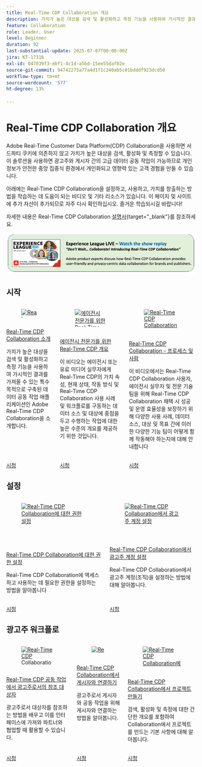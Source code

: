 ```yaml
---
title: Real-Time CDP Collaboration 개요
description: 가치가 높은 대상을 검색 및 활성화하고 측정 기능을 사용하여 가시적인 결과를 가져올 수 있는 특수 목적으로 구축된 데이터 공동 작업 애플리케이션인 Adobe Real-Time Collaboration을 소개합니다.
feature: Collaboration
role: Leader, User
level: Beginner
duration: 92
last-substantial-update: 2025-07-07T00:00:00Z
jira: KT-17316
exl-id: 047839f3-ebf1-4c1d-a5bd-15ee55daf02e
source-git-commit: 94742275a77a4d1f1c240ab5c01bdddf923dcd50
workflow-type: tm+mt
source-wordcount: '577'
ht-degree: 13%

---
```


# Real-Time CDP Collaboration 개요

Adobe Real-Time Customer Data Platform(CDP) Collaboration을 사용하면 서드파티 쿠키에 의존하지 않고 가치가 높은 대상을 검색, 활성화 및 측정할 수 있습니다. 이 솔루션을 사용하면 광고주와 게시자 간의 고급 데이터 공동 작업이 가능하므로 개인 정보가 안전한 중앙 집중식 환경에서 개인화되고 영향력 있는 고객 경험을 만들 수 있습니다.

아래에는 Real-Time CDP Collaboration을 설정하고, 사용하고, 가치를 창출하는 방법을 학습하는 데 도움이 되는 비디오 및 기타 리소스가 있습니다. 이 페이지 및 사이트에 추가 자산이 추가되므로 자주 다시 확인하십시오. 즐거운 학습되시길 바랍니다!

자세한 내용은 Real-Time CDP Collaboration [설명서](https://experienceleague.adobe.com/ko/docs/real-time-cdp-collaboration/using/home){target="_blank"}를 참조하세요.

[![ExL LIVE 2025년 4월 10일](../assets/exl-live-20250410-img.jpg)](https://experienceleague.adobe.com/ko/docs/events/experience-league-live-recordings/episodes/exl-live-episode-04-10-25)

## 시작

<!-- CARDS
{cta=Watch}
* real-time-cdp-collaboration-intro.md
* rtcdp-overview-for-agency-practitioners.md
* rtcdp-collaboration-process-and-people.md

-->
<!-- START CARDS HTML - DO NOT MODIFY BY HAND -->
<div class="columns">
    <div class="column is-half-tablet is-half-desktop is-one-third-widescreen" aria-label="Real-Time CDP Collaboration intro">
        <div class="card" style="height: 100%; display: flex; flex-direction: column; height: 100%;">
            <div class="card-image">
                <figure class="image x-is-16by9">
                    <a href="real-time-cdp-collaboration-intro.md" title="Real-Time CDP Collaboration 인트로" target="_blank" rel="referrer">
                        <img class="is-bordered-r-small" src="https://video.tv.adobe.com/v/3446808/?format=jpeg&nocache=1751925455077&captions=kor" alt="Real-Time CDP Collaboration 인트로"
                             style="width: 100%; aspect-ratio: 16 / 9; object-fit: cover; overflow: hidden; display: block; margin: auto;">
                    </a>
                </figure>
            </div>
            <div class="card-content is-padded-small" style="display: flex; flex-direction: column; flex-grow: 1; justify-content: space-between;">
                <div class="top-card-content">
                    <p class="headline is-size-6 has-text-weight-bold">
                        <a href="real-time-cdp-collaboration-intro.md" target="_blank" rel="referrer" title="Real-Time CDP Collaboration 인트로">Real-Time CDP Collaboration 소개</a>
                    </p>
                    <p class="is-size-6">가치가 높은 대상을 검색 및 활성화하고 측정 기능을 사용하여 가시적인 결과를 가져올 수 있는 특수 목적으로 구축된 데이터 공동 작업 애플리케이션인 Adobe Real-Time CDP Collaboration을 소개합니다.</p>
                </div>
                <a href="real-time-cdp-collaboration-intro.md" target="_blank" rel="referrer" class="spectrum-Button spectrum-Button--outline spectrum-Button--primary spectrum-Button--sizeM" style="align-self: flex-start; margin-top: 1rem;">
                    <span class="spectrum-Button-label has-no-wrap has-text-weight-bold">시청</span>
                </a>
            </div>
        </div>
    </div>
    <div class="column is-half-tablet is-half-desktop is-one-third-widescreen" aria-label="Real-Time CDP Overview for Agency Practitioners">
        <div class="card" style="height: 100%; display: flex; flex-direction: column; height: 100%;">
            <div class="card-image">
                <figure class="image x-is-16by9">
                    <a href="rtcdp-overview-for-agency-practitioners.md" title="에이전시 전문가를 위한 Real-Time CDP 개요" target="_blank" rel="referrer">
                        <img class="is-bordered-r-small" src="https://video.tv.adobe.com/v/3464657/?format=jpeg&nocache=1751925455060" alt="에이전시 전문가를 위한 Real-Time CDP 개요"
                             style="width: 100%; aspect-ratio: 16 / 9; object-fit: cover; overflow: hidden; display: block; margin: auto;">
                    </a>
                </figure>
            </div>
            <div class="card-content is-padded-small" style="display: flex; flex-direction: column; flex-grow: 1; justify-content: space-between;">
                <div class="top-card-content">
                    <p class="headline is-size-6 has-text-weight-bold">
                        <a href="rtcdp-overview-for-agency-practitioners.md" target="_blank" rel="referrer" title="에이전시 전문가를 위한 Real-Time CDP 개요">에이전시 전문가를 위한 Real-Time CDP 개요</a>
                    </p>
                    <p class="is-size-6">이 비디오는 에이전시 또는 유료 미디어 실무자에게 Real-Time CDP의 가치 속성, 현재 상태, 작동 방식 및 Real-Time CDP Collaboration 사용 사례 및 워크플로를 구동하는 데이터 소스 및 대상에 중점을 두고 수행하는 작업에 대한 높은 수준의 개요를 제공하기 위한 것입니다.</p>
                </div>
                <a href="rtcdp-overview-for-agency-practitioners.md" target="_blank" rel="referrer" class="spectrum-Button spectrum-Button--outline spectrum-Button--primary spectrum-Button--sizeM" style="align-self: flex-start; margin-top: 1rem;">
                    <span class="spectrum-Button-label has-no-wrap has-text-weight-bold">시청</span>
                </a>
            </div>
        </div>
    </div>
    <div class="column is-half-tablet is-half-desktop is-one-third-widescreen" aria-label="Real-Time CDP Collaboration - Process and People">
        <div class="card" style="height: 100%; display: flex; flex-direction: column; height: 100%;">
            <div class="card-image">
                <figure class="image x-is-16by9">
                    <a href="rtcdp-collaboration-process-and-people.md" title="Real-Time CDP Collaboration - 프로세스 및 사람" target="_blank" rel="referrer">
                        <img class="is-bordered-r-small" src="https://video.tv.adobe.com/v/3464658/?format=jpeg&nocache=1751925455067" alt="Real-Time CDP Collaboration - 프로세스 및 사람"
                             style="width: 100%; aspect-ratio: 16 / 9; object-fit: cover; overflow: hidden; display: block; margin: auto;">
                    </a>
                </figure>
            </div>
            <div class="card-content is-padded-small" style="display: flex; flex-direction: column; flex-grow: 1; justify-content: space-between;">
                <div class="top-card-content">
                    <p class="headline is-size-6 has-text-weight-bold">
                        <a href="rtcdp-collaboration-process-and-people.md" target="_blank" rel="referrer" title="Real-Time CDP Collaboration - 프로세스 및 사람">Real-Time CDP Collaboration - 프로세스 및 사람</a>
                    </p>
                    <p class="is-size-6">이 비디오에서는 Real-Time CDP Collaboration 사용자, 에이전시 실무자 및 전문 기술 팀을 위해 Real-Time CDP Collaboration 채택 시 성공 및 운영 효율성을 보장하기 위해 다양한 사용 사례, 데이터 소스, 대상 및 목표 간에 이러한 다양한 기능 팀이 어떻게 함께 작동해야 하는지에 대해 안내합니다</p>
                </div>
                <a href="rtcdp-collaboration-process-and-people.md" target="_blank" rel="referrer" class="spectrum-Button spectrum-Button--outline spectrum-Button--primary spectrum-Button--sizeM" style="align-self: flex-start; margin-top: 1rem;">
                    <span class="spectrum-Button-label has-no-wrap has-text-weight-bold">시청</span>
                </a>
            </div>
        </div>
    </div>
</div>
<!-- END CARDS HTML - DO NOT MODIFY BY HAND -->



## 설정

<!-- CARDS
{cta=Watch}
* set-permissions-for-collaboration.md
* set-up-an-advertiser-account.md

-->
<!-- START CARDS HTML - DO NOT MODIFY BY HAND -->
<div class="columns">
    <div class="column is-half-tablet is-half-desktop is-one-third-widescreen" aria-label="Set permissions for Real-Time CDP Collaboration">
        <div class="card" style="height: 100%; display: flex; flex-direction: column; height: 100%;">
            <div class="card-image">
                <figure class="image x-is-16by9">
                    <a href="set-permissions-for-collaboration.md" title="Real-Time CDP Collaboration에 대한 권한 설정" target="_blank" rel="referrer">
                        <img class="is-bordered-r-small" src="https://video.tv.adobe.com/v/3452237/?format=jpeg&nocache=1751925455752&captions=kor" alt="Real-Time CDP Collaboration에 대한 권한 설정"
                             style="width: 100%; aspect-ratio: 16 / 9; object-fit: cover; overflow: hidden; display: block; margin: auto;">
                    </a>
                </figure>
            </div>
            <div class="card-content is-padded-small" style="display: flex; flex-direction: column; flex-grow: 1; justify-content: space-between;">
                <div class="top-card-content">
                    <p class="headline is-size-6 has-text-weight-bold">
                        <a href="set-permissions-for-collaboration.md" target="_blank" rel="referrer" title="Real-Time CDP Collaboration에 대한 권한 설정">Real-Time CDP Collaboration에 대한 권한 설정</a>
                    </p>
                    <p class="is-size-6">Real-Time CDP Collaboration에 액세스하고 사용하는 데 필요한 권한을 설정하는 방법을 알아봅니다</p>
                </div>
                <a href="set-permissions-for-collaboration.md" target="_blank" rel="referrer" class="spectrum-Button spectrum-Button--outline spectrum-Button--primary spectrum-Button--sizeM" style="align-self: flex-start; margin-top: 1rem;">
                    <span class="spectrum-Button-label has-no-wrap has-text-weight-bold">시청</span>
                </a>
            </div>
        </div>
    </div>
    <div class="column is-half-tablet is-half-desktop is-one-third-widescreen" aria-label="Set up an Advertiser account in Real-Time CDP Collaboration">
        <div class="card" style="height: 100%; display: flex; flex-direction: column; height: 100%;">
            <div class="card-image">
                <figure class="image x-is-16by9">
                    <a href="set-up-an-advertiser-account.md" title="Real-Time CDP Collaboration에서 광고주 계정 설정" target="_blank" rel="referrer">
                        <img class="is-bordered-r-small" src="https://video.tv.adobe.com/v/3452264/?format=jpeg&nocache=1751925455767" alt="Real-Time CDP Collaboration에서 광고주 계정 설정"
                             style="width: 100%; aspect-ratio: 16 / 9; object-fit: cover; overflow: hidden; display: block; margin: auto;">
                    </a>
                </figure>
            </div>
            <div class="card-content is-padded-small" style="display: flex; flex-direction: column; flex-grow: 1; justify-content: space-between;">
                <div class="top-card-content">
                    <p class="headline is-size-6 has-text-weight-bold">
                        <a href="set-up-an-advertiser-account.md" target="_blank" rel="referrer" title="Real-Time CDP Collaboration에서 광고주 계정 설정">Real-Time CDP Collaboration에서 광고주 계정 설정</a>
                    </p>
                    <p class="is-size-6">Real-Time CDP Collaboration에서 광고주 계정(조직)을 설정하는 방법에 대해 알아봅니다.</p>
                </div>
                <a href="set-up-an-advertiser-account.md" target="_blank" rel="referrer" class="spectrum-Button spectrum-Button--outline spectrum-Button--primary spectrum-Button--sizeM" style="align-self: flex-start; margin-top: 1rem;">
                    <span class="spectrum-Button-label has-no-wrap has-text-weight-bold">시청</span>
                </a>
            </div>
        </div>
    </div>
</div>
<!-- END CARDS HTML - DO NOT MODIFY BY HAND -->

## 광고주 워크플로

<!-- CARDS
{cta=Watch}
* reference-audiences-as-an-advertiser.md
* connect-with-publishers.md
* create-a-project.md

-->
<!-- START CARDS HTML - DO NOT MODIFY BY HAND -->
<div class="columns">
    <div class="column is-half-tablet is-half-desktop is-one-third-widescreen" aria-label="Reference audiences as an advertiser in Real-Time CDP Collaboration">
        <div class="card" style="height: 100%; display: flex; flex-direction: column; height: 100%;">
            <div class="card-image">
                <figure class="image x-is-16by9">
                    <a href="reference-audiences-as-an-advertiser.md" title="Real-Time CDP Collaboration에서 광고주로 대상 참조" target="_blank" rel="referrer">
                        <img class="is-bordered-r-small" src="https://video.tv.adobe.com/v/3452217/?format=jpeg&nocache=1751925456102" alt="Real-Time CDP Collaboration에서 광고주로 대상 참조"
                             style="width: 100%; aspect-ratio: 16 / 9; object-fit: cover; overflow: hidden; display: block; margin: auto;">
                    </a>
                </figure>
            </div>
            <div class="card-content is-padded-small" style="display: flex; flex-direction: column; flex-grow: 1; justify-content: space-between;">
                <div class="top-card-content">
                    <p class="headline is-size-6 has-text-weight-bold">
                        <a href="reference-audiences-as-an-advertiser.md" target="_blank" rel="referrer" title="Real-Time CDP Collaboration에서 광고주로 대상 참조">Real-Time CDP 공동 작업에서 광고주로서의 참조 대상자</a>
                    </p>
                    <p class="is-size-6">광고주로서 대상자를 참조하는 방법을 배우고 이를 인터페이스에 가져와 파트너와 협업할 때 활용할 수 있습니다.</p>
                </div>
                <a href="reference-audiences-as-an-advertiser.md" target="_blank" rel="referrer" class="spectrum-Button spectrum-Button--outline spectrum-Button--primary spectrum-Button--sizeM" style="align-self: flex-start; margin-top: 1rem;">
                    <span class="spectrum-Button-label has-no-wrap has-text-weight-bold">시청</span>
                </a>
            </div>
        </div>
    </div>
    <div class="column is-half-tablet is-half-desktop is-one-third-widescreen" aria-label="Connect with publishers in Real-Time CDP Collaboration">
        <div class="card" style="height: 100%; display: flex; flex-direction: column; height: 100%;">
            <div class="card-image">
                <figure class="image x-is-16by9">
                    <a href="connect-with-publishers.md" title="Real-Time CDP Collaboration에서 게시자와 연결" target="_blank" rel="referrer">
                        <img class="is-bordered-r-small" src="https://video.tv.adobe.com/v/3452218/?format=jpeg&nocache=1751925456111" alt="Real-Time CDP Collaboration에서 게시자와 연결"
                             style="width: 100%; aspect-ratio: 16 / 9; object-fit: cover; overflow: hidden; display: block; margin: auto;">
                    </a>
                </figure>
            </div>
            <div class="card-content is-padded-small" style="display: flex; flex-direction: column; flex-grow: 1; justify-content: space-between;">
                <div class="top-card-content">
                    <p class="headline is-size-6 has-text-weight-bold">
                        <a href="connect-with-publishers.md" target="_blank" rel="referrer" title="Real-Time CDP Collaboration에서 게시자와 연결">Real-Time CDP Collaboration에서 게시자와 연결하기</a>
                    </p>
                    <p class="is-size-6">광고주로서 게시자와 공동 작업을 위해 게시자와 연결하는 방법을 알아봅니다.</p>
                </div>
                <a href="connect-with-publishers.md" target="_blank" rel="referrer" class="spectrum-Button spectrum-Button--outline spectrum-Button--primary spectrum-Button--sizeM" style="align-self: flex-start; margin-top: 1rem;">
                    <span class="spectrum-Button-label has-no-wrap has-text-weight-bold">시청</span>
                </a>
            </div>
        </div>
    </div>
    <div class="column is-half-tablet is-half-desktop is-one-third-widescreen" aria-label="Create a project in Real-Time CDP Collaboration">
        <div class="card" style="height: 100%; display: flex; flex-direction: column; height: 100%;">
            <div class="card-image">
                <figure class="image x-is-16by9">
                    <a href="create-a-project.md" title="Real-Time CDP Collaboration에서 프로젝트 만들기" target="_blank" rel="referrer">
                        <img class="is-bordered-r-small" src="https://video.tv.adobe.com/v/3464041/?format=jpeg&nocache=1751925456092&captions=kor" alt="Real-Time CDP Collaboration에서 프로젝트 만들기"
                             style="width: 100%; aspect-ratio: 16 / 9; object-fit: cover; overflow: hidden; display: block; margin: auto;">
                    </a>
                </figure>
            </div>
            <div class="card-content is-padded-small" style="display: flex; flex-direction: column; flex-grow: 1; justify-content: space-between;">
                <div class="top-card-content">
                    <p class="headline is-size-6 has-text-weight-bold">
                        <a href="create-a-project.md" target="_blank" rel="referrer" title="Real-Time CDP Collaboration에서 프로젝트 만들기">Real-Time CDP Collaboration에서 프로젝트 만들기</a>
                    </p>
                    <p class="is-size-6">검색, 활성화 및 측정에 대한 간단한 개요를 포함하여 Collaboration에서 프로젝트를 만드는 기본 사항에 대해 알아봅니다.</p>
                </div>
                <a href="create-a-project.md" target="_blank" rel="referrer" class="spectrum-Button spectrum-Button--outline spectrum-Button--primary spectrum-Button--sizeM" style="align-self: flex-start; margin-top: 1rem;">
                    <span class="spectrum-Button-label has-no-wrap has-text-weight-bold">시청</span>
                </a>
            </div>
        </div>
    </div>
</div>
<!-- END CARDS HTML - DO NOT MODIFY BY HAND -->
